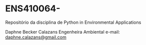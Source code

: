 # ENS410064-
Repositório da disciplina de Python in Environmental Applications

Daphne Becker Calazans
Engenheira Ambiental
e-mail: daphne.calazans@gmail.com

